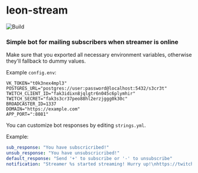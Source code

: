 # leon-stream

![Build](https://github.com/sh2nk/leon-stream/actions/workflows/go.yml/badge.svg)

### Simple bot for mailing subscribers when streamer is online

Make sure that you exported all necessary environment variables, otherwise they'll fallback to dummy values.

Example `config.env`:

```dosini
VK_TOKEN="t0k3nex4mpl3"
POSTGRES_URL="postgres://user:password@localhost:5432/s3cr3t"
TWITCH_CLIENT_ID="fak3idixn8jqlgtr6n045c6plymhir"
TWITCH_SECRET="fak3s3cr37peo88hl2erzjggg0k30c"
BROADCASTER_ID=1337
DOMAIN="https://example.com"
APP_PORT=":8081"
```

You can customize bot responses by editing `strings.yml`.

Example:

```yaml
sub_response: "You have subscriсribed!"
unsub_response: "You have unsubscriсribed!"
default_response: "Send '+' to subscribe or '-' to unsubscribe"
notification: "Streamer %s started streaming! Hurry up!\nhttps://twitch.tv/%s/"
```